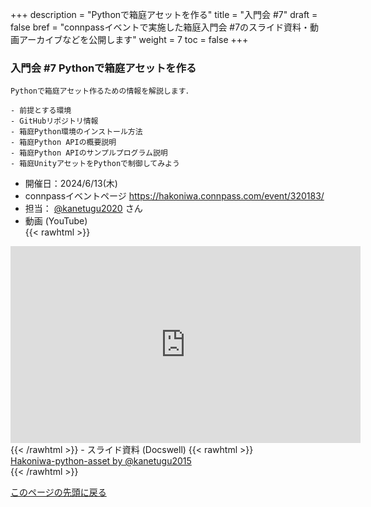 +++
description = "Pythonで箱庭アセットを作る"
title = "入門会 #7"
draft = false
bref = "connpassイベントで実施した箱庭入門会 #7のスライド資料・動画アーカイブなどを公開します"
weight = 7
toc = false
+++

### 入門会 #7 Pythonで箱庭アセットを作る

```
Pythonで箱庭アセット作るための情報を解説します．

- 前提とする環境
- GitHubリポジトリ情報
- 箱庭Python環境のインストール方法
- 箱庭Python APIの概要説明
- 箱庭Python APIのサンプルプログラム説明
- 箱庭UnityアセットをPythonで制御してみよう

```

- 開催日：2024/6/13(木)  
- connpassイベントページ <https://hakoniwa.connpass.com/event/320183/>
- 担当： [@kanetugu2020](https://twitter.com/kanetugu2020) さん
- 動画 (YouTube)  
{{< rawhtml >}}

<iframe width="560" height="315" src="https://www.youtube.com/embed/fUNCFxUoc98?si=-nbFK8Xedf6CLmYY" title="YouTube video player" frameborder="0" allow="accelerometer; autoplay; clipboard-write; encrypted-media; gyroscope; picture-in-picture; web-share" referrerpolicy="strict-origin-when-cross-origin" allowfullscreen></iframe>
{{< /rawhtml >}}
 - スライド資料 (Docswell)  
{{< rawhtml >}}
<script async class="docswell-embed" src="https://bcdn.docswell.com/assets/libs/docswell-embed/docswell-embed.min.js" data-src="https://www.docswell.com/slide/5EN2WG/embed" data-aspect="0.5625"></script><div class="docswell-link"><a href="https://www.docswell.com/s/kanetugu2015/5EN2WG-hakoniwa-python-asset">Hakoniwa-python-asset by @kanetugu2015</a></div>
{{< /rawhtml >}}

[このページの先頭に戻る](#top)
